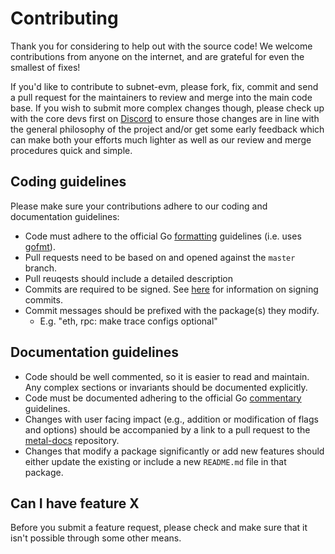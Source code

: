 # Contributing

Thank you for considering to help out with the source code! We welcome
contributions from anyone on the internet, and are grateful for even the
smallest of fixes!

If you'd like to contribute to subnet-evm, please fork, fix, commit and send a
pull request for the maintainers to review and merge into the main code base. If
you wish to submit more complex changes though, please check up with the core
devs first on [Discord](https://chat.avalabs.org) to
ensure those changes are in line with the general philosophy of the project
and/or get some early feedback which can make both your efforts much lighter as
well as our review and merge procedures quick and simple.

## Coding guidelines

Please make sure your contributions adhere to our coding and documentation
guidelines:

- Code must adhere to the official Go
  [formatting](https://golang.org/doc/effective_go.html#formatting) guidelines
  (i.e. uses [gofmt](https://golang.org/cmd/gofmt/)).
- Pull requests need to be based on and opened against the `master` branch.
- Pull reuqests should include a detailed description
- Commits are required to be signed. See [here](https://docs.github.com/en/authentication/managing-commit-signature-verification/signing-commits)
  for information on signing commits.
- Commit messages should be prefixed with the package(s) they modify.
  - E.g. "eth, rpc: make trace configs optional"

## Documentation guidelines

- Code should be well commented, so it is easier to read and maintain.
 Any complex sections or invariants should be documented explicitly.
- Code must be documented adhering to the official Go
  [commentary](https://golang.org/doc/effective_go.html#commentary) guidelines.
- Changes with user facing impact (e.g., addition or modification of flags and
 options) should be accompanied by a link to a pull request to the [metal-docs](https://github.com/MetalBlockchain/metal-docs)
 repository.
- Changes that modify a package significantly or add new features should
 either update the existing or include a new `README.md` file in that package.

## Can I have feature X

Before you submit a feature request, please check and make sure that it isn't
possible through some other means.
